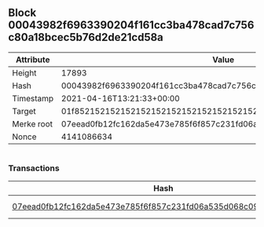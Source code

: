 ## Block 00043982f6963390204f161cc3ba478cad7c756c80a18bcec5b76d2de21cd58a

Attribute | Value
--- | ---
Height | 17893
Hash | 00043982f6963390204f161cc3ba478cad7c756c80a18bcec5b76d2de21cd58a
Timestamp | 2021-04-16T13:21:33+00:00
Target | 01f8521521521521521521521521521521521521521521521521521521521521
Merke root | 07eead0fb12fc162da5e473e785f6f857c231fd06a535d068c090ee561c7e0af
Nonce | 4141086634

```

```

### Transactions

Hash | Amount
--- | ---
[07eead0fb12fc162da5e473e785f6f857c231fd06a535d068c090ee561c7e0af](07eead0fb12fc162da5e473e785f6f857c231fd06a535d068c090ee561c7e0af.md) | 10.00000000 SKEPTI 
